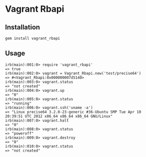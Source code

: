 Vagrant Rbapi
=============

Installation
------------

    gem install vagrant_rbapi

Usage
-------
    irb(main):001:0> require 'vagrant_rbapi'
    => true
    irb(main):002:0> vagrant = Vagrant_Rbapi.new('test/precise64')
    => #<Vagrant_Rbapi:0x000000007d5140>
    irb(main):003:0> vagrant.status
    => "not created"
    irb(main):004:0> vagrant.up    
    => "0"
    irb(main):005:0> vagrant.status
    => "running"
    irb(main):006:0> vagrant.ssh('uname -a')
    => "Linux precise64 3.2.0-23-generic #36-Ubuntu SMP Tue Apr 10 20:39:51 UTC 2012 x86_64 x86_64 x86_64 GNU/Linux"
    irb(main):007:0> vagrant.halt
    => "0"
    irb(main):008:0> vagrant.status
    => "poweroff"
    irb(main):009:0> vagrant.destroy
    => "0"
    irb(main):010:0> vagrant.status
    => "not created"
